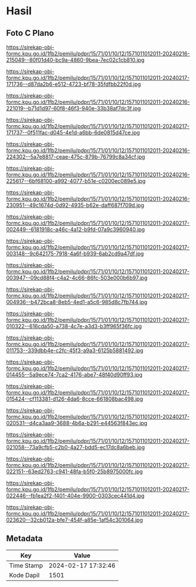 # Hasil

## Foto C Plano

https://sirekap-obj-formc.kpu.go.id/1fb2/pemilu/pdpr/15/71/01/10/12/1571011012011-20240216-215049--80f01d40-bc9a-4860-9bea-7ec02c1cb810.jpg

https://sirekap-obj-formc.kpu.go.id/1fb2/pemilu/pdpr/15/71/01/10/12/1571011012011-20240217-171736--d87da2b6-e512-4723-bf78-35fdfbb22f0d.jpg

https://sirekap-obj-formc.kpu.go.id/1fb2/pemilu/pdpr/15/71/01/10/12/1571011012011-20240216-221019--b71d1d97-60f8-46f3-940e-33b38af7dc3f.jpg

https://sirekap-obj-formc.kpu.go.id/1fb2/pemilu/pdpr/15/71/01/10/12/1571011012011-20240217-171737--0f511fac-d045-4e1d-a6bb-6de0815d47ce.jpg

https://sirekap-obj-formc.kpu.go.id/1fb2/pemilu/pdpr/15/71/01/10/12/1571011012011-20240216-224302--5a7e8817-ceae-475c-879b-76799c8a34cf.jpg

https://sirekap-obj-formc.kpu.go.id/1fb2/pemilu/pdpr/15/71/01/10/12/1571011012011-20240216-225617--6bf68100-a992-4077-b51e-c0200ec089e5.jpg

https://sirekap-obj-formc.kpu.go.id/1fb2/pemilu/pdpr/15/71/01/10/12/1571011012011-20240216-230951--49c1674d-0d92-4935-b62e-daff687f709d.jpg

https://sirekap-obj-formc.kpu.go.id/1fb2/pemilu/pdpr/15/71/01/10/12/1571011012011-20240217-002449--6181918c-a46c-4a12-b9fd-07a9c3960940.jpg

https://sirekap-obj-formc.kpu.go.id/1fb2/pemilu/pdpr/15/71/01/10/12/1571011012011-20240217-003148--9c642175-7918-4a6f-b939-6ab2cd9a47df.jpg

https://sirekap-obj-formc.kpu.go.id/1fb2/pemilu/pdpr/15/71/01/10/12/1571011012011-20240217-003947--09cd88f4-c4a2-4c66-86fc-503e000b6b97.jpg

https://sirekap-obj-formc.kpu.go.id/1fb2/pemilu/pdpr/15/71/01/10/12/1571011012011-20240217-004936--b472bca8-8eb5-4ed1-a5c6-985d8c7fb744.jpg

https://sirekap-obj-formc.kpu.go.id/1fb2/pemilu/pdpr/15/71/01/10/12/1571011012011-20240217-010322--616cda50-a738-4c7e-a3d3-b3ff965f36fc.jpg

https://sirekap-obj-formc.kpu.go.id/1fb2/pemilu/pdpr/15/71/01/10/12/1571011012011-20240217-011753--339dbb4e-c2fc-45f3-a9a3-6125b5881492.jpg

https://sirekap-obj-formc.kpu.go.id/1fb2/pemilu/pdpr/15/71/01/10/12/1571011012011-20240217-014455--5a9ece74-7ca2-4176-abe7-48f40d90ff93.jpg

https://sirekap-obj-formc.kpu.go.id/1fb2/pemilu/pdpr/15/71/01/10/12/1571011012011-20240217-015424--cf113381-d126-4da6-8cce-661808bac498.jpg

https://sirekap-obj-formc.kpu.go.id/1fb2/pemilu/pdpr/15/71/01/10/12/1571011012011-20240217-020531--d4ca3aa9-3688-4b6a-b291-e44563f843ec.jpg

https://sirekap-obj-formc.kpu.go.id/1fb2/pemilu/pdpr/15/71/01/10/12/1571011012011-20240217-021058--73a9cfb5-c2b0-4a27-bdd5-ec17dc8a6beb.jpg

https://sirekap-obj-formc.kpu.go.id/1fb2/pemilu/pdpr/15/71/01/10/12/1571011012011-20240217-022151--63ed2763-c941-48fa-b5f0-25b8975000fc.jpg

https://sirekap-obj-formc.kpu.go.id/1fb2/pemilu/pdpr/15/71/01/10/12/1571011012011-20240217-022446--fb1ea2f2-f401-404e-9900-0303cec441d4.jpg

https://sirekap-obj-formc.kpu.go.id/1fb2/pemilu/pdpr/15/71/01/10/12/1571011012011-20240217-023620--32cb012a-bfe7-454f-a85e-1af54c301064.jpg


## Metadata

| Key        | Value               |
| ---------- | ------------------- |
| Time Stamp | 2024-02-17 17:32:46 |
| Kode Dapil | 1501                |



